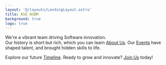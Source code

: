 ```yaml
---
layout: '@/layouts/LandingLayout.astro'
title: ASE NSBM
background: true
logo: true
---
```


We're a vibrant team driving Software innovation.  
Our history is short but rich, which you can learn [About Us](/about/). Our [Events](/posts/) have shaped talent, and brought hidden skills to life.

Explore our future [Timeline](/timeline/). Ready to grow and innovate? [Join Us](/sub-communities/)  today!

<!-- [Join Us](/joinus/) -->
